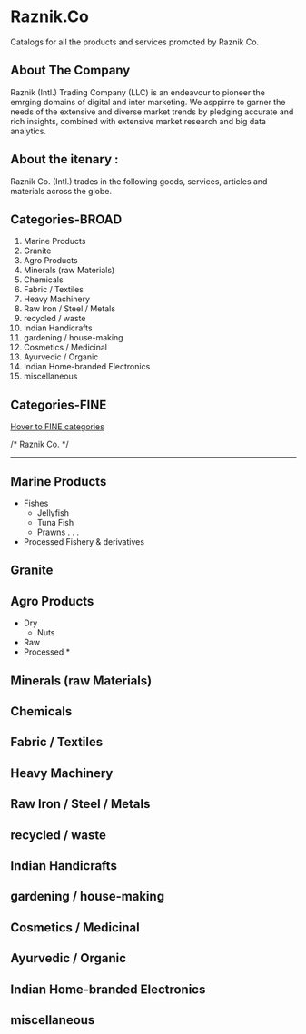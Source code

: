 # Raznik.Co
Catalogs for all the products and services promoted by Raznik Co.

## About The Company
Raznik (Intl.) Trading Company (LLC) is an endeavour to pioneer the emrging domains of digital and inter marketing. We asppirre to garner the needs of the extensive and diverse market trends by pledging accurate and rich insights, combined with extensive market research and big data analytics.

## About the itenary :
Raznik Co. (Intl.) trades in the following goods, services, articles and materials across the globe.

## Categories-BROAD

1. Marine Products
2. Granite
3. Agro Products
4. Minerals (raw Materials)
5. Chemicals
6. Fabric / Textiles
7. Heavy Machinery
8. Raw Iron / Steel / Metals
9. recycled / waste
10. Indian Handicrafts
11. gardening / house-making
12. Cosmetics / Medicinal 
13. Ayurvedic / Organic
14. Indian Home-branded Electronics
15. miscellaneous

## Categories-FINE
[Hover to FINE categories](./All)


/* Raznik Co. */

---


## Marine Products
* Fishes
  * Jellyfish
  * Tuna Fish
  * Prawns . . . 
* Processed Fishery & derivatives
## Granite

## Agro Products
* Dry
  * Nuts
* Raw
* Processed
  * 

## Minerals (raw Materials)

## Chemicals

## Fabric / Textiles

## Heavy Machinery

## Raw Iron / Steel / Metals

## recycled / waste

## Indian Handicrafts

## gardening / house-making

## Cosmetics / Medicinal 

## Ayurvedic / Organic

## Indian Home-branded Electronics

## miscellaneous
